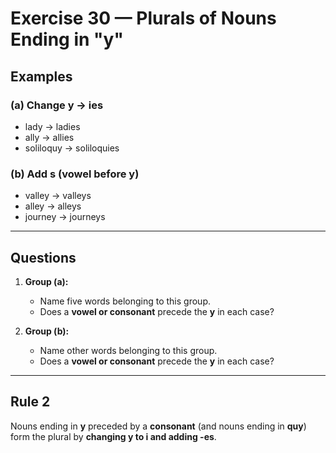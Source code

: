 # Exercise 30 — Plurals of Nouns Ending in "y"

## Examples

### (a) Change y → ies
- lady → ladies  
- ally → allies  
- soliloquy → soliloquies  

### (b) Add s (vowel before y)
- valley → valleys  
- alley → alleys  
- journey → journeys  

---

## Questions

1. **Group (a):**  
   - Name five words belonging to this group.  
   - Does a **vowel or consonant** precede the **y** in each case?  

2. **Group (b):**  
   - Name other words belonging to this group.  
   - Does a **vowel or consonant** precede the **y** in each case?  

---

## Rule 2
Nouns ending in **y** preceded by a **consonant** (and nouns ending in **quy**) form the plural by **changing y to i and adding -es**.

